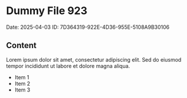 # Dummy File 923

Date: 2025-04-03
ID: 7D364319-922E-4D36-955E-5108A9B30106

## Content

Lorem ipsum dolor sit amet, consectetur adipiscing elit.
Sed do eiusmod tempor incididunt ut labore et dolore magna aliqua.

* Item 1
* Item 2
* Item 3

